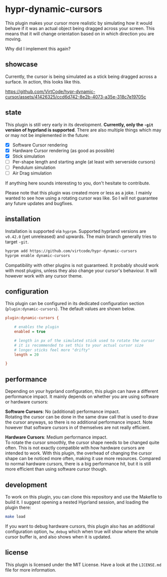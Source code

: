 # hypr-dynamic-cursors
This plugin makes your cursor more realistic by simulating how it would behave if it was an actual object being dragged across your screen. This means that it will change orientation based on in which direction you are moving.

Why did I implement this again?

## showcase
Currently, the cursor is being simulated as a stick being dragged across a surface. In action, this looks like this.

https://github.com/VirtCode/hypr-dynamic-cursor/assets/41426325/ccd6d742-8e2b-4073-a35e-318c7e19705c

## state
This plugin is still very early in its development. **Currently, only the `-git` version of hyprland is supported**. There are also multiple things which may or may not be implemented in the future:

- [X] Software Cursor rendering
- [X] Hardware Cursor rendering (as good as possible)
- [X] Stick simulation
- [ ] Per-shape length and starting angle (at least with serverside cursors)
- [ ] Pendulum simulation
- [ ] Air Drag simulation

If anything here sounds interesting to you, don't hesitate to contribute.

Please note that this plugin was created more or less as a joke. I mainly wanted to see how using a rotating cursor was like. So I will not guarantee any future updates and bugfixes.

## installation
Installation is supported via `hyprpm`. Supported hyprland versions are `v0.42.0` (yet unreleased) and upwards. The main branch generally tries to target `-git`.

```sh
hyprpm add https://github.com/virtcode/hypr-dynamic-cursors
hyprpm enable dynamic-cursors
```

Compatibility with other plugins is not guaranteed. It probably should work with most plugins, unless they also change your cursor's behaviour. It will however work with any cursor theme.

## configuration
This plugin can be configured in its dedicated configuration section (`plugin:dynamic-cursors`). The default values are shown below.
```ini
plugin:dynamic-cursors {

    # enables the plugin
    enabled = true

    # length in px of the simulated stick used to rotate the cursor
    # it is recommended to set this to your actual cursor size
    # longer sticks feel more "drifty"
    length = 20

}
```

## performance
Depending on your hyprland configuration, this plugin can have a different performance impact. It mainly depends on whether you are using software or hardware cursors:

**Software Cursors**: No (additional) performance impact. <br>
Rotating the cursor can be done in the same draw call that is used to draw the cursor anyways, so there is no additional performance impact. Note however that software cursors in of themselves are not really efficient.

**Hardware Cursors**: Medium performance impact. <br>
To rotate the cursor smoothly, the cursor shape needs to be changed quite often. This is not exactly compatible with how hardware cursors are intended to work. With this plugin, the overhead of changing the cursor shape can be noticed more often, making it use more resources. Compared to normal hardware cursors, there is a big performance hit, but it is still more efficient than using software cursor though.

## development
To work on this plugin, you can clone this repository and use the Makefile to build it. I suggest opening a nested Hyprland session, and loading the plugin there:

```sh
make load
```

If you want to debug hardware cursors, this plugin also has an additional configuration option, `hw_debug` which when true will show where the whole cursor buffer is, and also shows when it is updated.

## license
This plugin is licensed under the MIT License. Have a look at the `LICENSE.md` file for more information.
